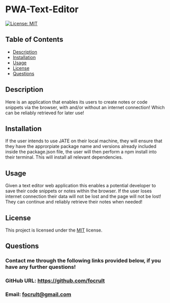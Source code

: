 # PWA-Text-Editor
[![License: MIT](https://img.shields.io/badge/License-MIT-yellow.svg)](https://opensource.org/licenses/MIT)

  ## Table of Contents
  - [Description](#description)
  - [Installation](#installation)
  - [Usage](#usage)
  - [License](#license)
  - [Questions](#questions)

  ## Description
Here is an application that enables its users to create notes or code snippets via the browser, with and/or without an internet connection! Which can be reliably retrieved for later use!

  ## Installation
If the user intends to use JATE on their local machine, they will ensure that they have the approrpiate package name and versions already included inside the package.json file, the user will then perform a npm install into their terminal. This will install all relevant dependencies.

 
  ## Usage
Given a text editor web application this enables a potential developer to save their code snippets or notes within the browser. If the user loses internet connection their data will not be lost and the page will not be lost! They can continue and reliably retrieve their notes when needed!
 

  ## License
  This project is licensed under the [MIT](https://choosealicense.com/licenses/mit/) license.
  
  ## Questions
  ### Contact me through the following links provided below, if you have any further questions!
  ### GitHub URL: https://github.com/focrult
  ### Email: focrult@gmail.com
